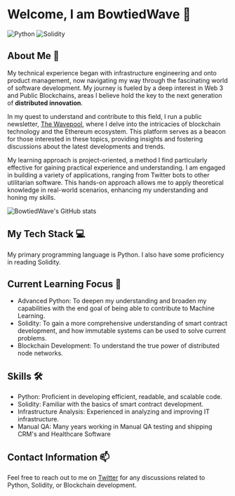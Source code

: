 # Welcome, I am BowtiedWave 👋

![Python](https://img.shields.io/badge/-Python-3776AB?style=flat-square&logo=python&logoColor=white)
![Solidity](https://img.shields.io/badge/-Solidity-363636?style=flat-square&logo=solidity&logoColor=white)

## About Me 📝

My technical experience began with infrastructure engineering and onto product management, now navigating my way through the fascinating world of software development. My journey is fueled by a deep interest in Web 3 and Public Blockchains, areas I believe hold the key to the next generation of <b>distributed innovation</b>. 

In my quest to understand and contribute to this field, I run a public newsletter, [The Wavepool](#https://bowtiedwave.substack.com/), where I delve into the intricacies of blockchain technology and the Ethereum ecosystem. This platform serves as a beacon for those interested in these topics, providing insights and fostering discussions about the latest developments and trends.

My learning approach is project-oriented, a method I find particularly effective for gaining practical experience and understanding. I am engaged in building a variety of applications, ranging from Twitter bots to other utilitarian software. This hands-on approach allows me to apply theoretical knowledge in real-world scenarios, enhancing my understanding and honing my skills.

![BowtiedWave's GitHub stats](https://github-readme-stats.vercel.app/api?username=0x3at&show_icons=true&theme=radical)

## My Tech Stack 💻

My primary programming language is Python. I also have some proficiency in reading Solidity.

## Current Learning Focus 🎯

- Advanced Python: To deepen my understanding and broaden my capabilities with the end goal of being able to contribute to Machine Learning.
- Solidity: To gain a more comprehensive understanding of smart contract development, and how immutable systems can be used to solve current problems.
- Blockchain Development: To understand the true power of distributed node networks.

## Skills 🛠️

- Python: Proficient in developing efficient, readable, and scalable code.
- Solidity: Familiar with the basics of smart contract development.
- Infrastructure Analysis: Experienced in analyzing and improving IT infrastructure.
- Manual QA: Many years working in Manual QA testing and shipping CRM's and Healthcare Software

## Contact Information 📫

Feel free to reach out to me on [Twitter](https://twitter.com/bowtiedwavepool) for any discussions related to Python, Solidity, or Blockchain development.

